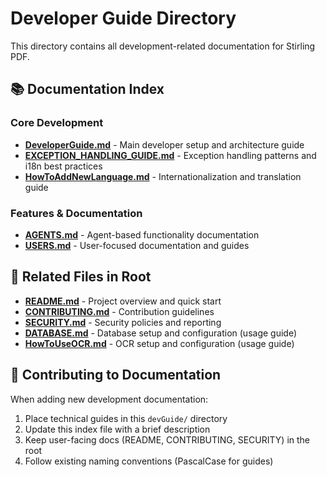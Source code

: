 # Developer Guide Directory

This directory contains all development-related documentation for Stirling PDF.

## 📚 Documentation Index

### Core Development
- **[DeveloperGuide.md](./DeveloperGuide.md)** - Main developer setup and architecture guide
- **[EXCEPTION_HANDLING_GUIDE.md](./EXCEPTION_HANDLING_GUIDE.md)** - Exception handling patterns and i18n best practices
- **[HowToAddNewLanguage.md](./HowToAddNewLanguage.md)** - Internationalization and translation guide

### Features & Documentation
- **[AGENTS.md](./AGENTS.md)** - Agent-based functionality documentation
- **[USERS.md](./USERS.md)** - User-focused documentation and guides

## 🔗 Related Files in Root
- **[README.md](../README.md)** - Project overview and quick start
- **[CONTRIBUTING.md](../CONTRIBUTING.md)** - Contribution guidelines
- **[SECURITY.md](../SECURITY.md)** - Security policies and reporting
- **[DATABASE.md](../DATABASE.md)** - Database setup and configuration (usage guide)
- **[HowToUseOCR.md](../HowToUseOCR.md)** - OCR setup and configuration (usage guide)

## 📝 Contributing to Documentation

When adding new development documentation:
1. Place technical guides in this `devGuide/` directory
2. Update this index file with a brief description
3. Keep user-facing docs (README, CONTRIBUTING, SECURITY) in the root
4. Follow existing naming conventions (PascalCase for guides)

